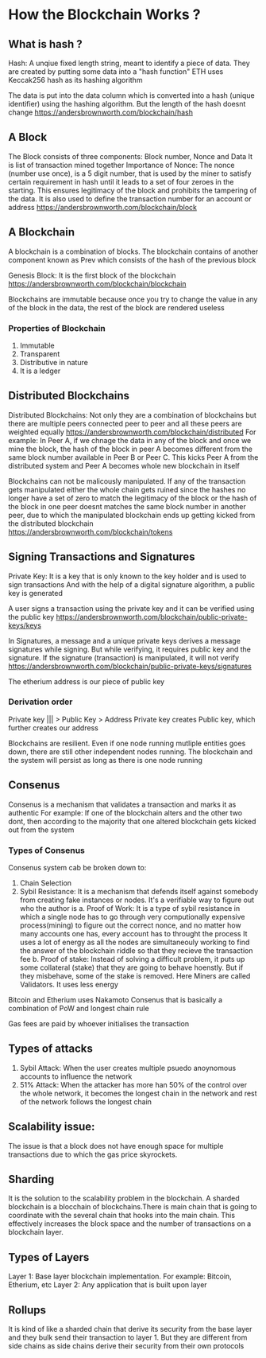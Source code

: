 # How the Blockchain Works ?

## What is hash ?
Hash: A unqiue fixed length string, meant to identify a piece of data. They are created by putting some data into a "hash function"
ETH uses Keccak256 hash as its hashing algorithm

The data is put into the data column which is converted into a hash (unique identifier) using the hashing algorithm. But the length of the hash doesnt change
https://andersbrownworth.com/blockchain/hash

## A Block
The Block consists of three components: Block number, Nonce and Data
It is list of transaction mined together
Importance of Nonce:
The nonce (number use once), is a 5 digit number, that is used by the miner to satisfy certain requirement in hash until it leads to a set of four zeroes in the starting. This ensures legitimacy of the block and prohibits the tampering of the data.
It is also used to define the transaction number for an account or address
https://andersbrownworth.com/blockchain/block

## A Blockchain
A blockchain is a combination of blocks. The blockchain contains of another component known as Prev which consists of the hash of the previous block

Genesis Block: It is the first block of the blockchain
https://andersbrownworth.com/blockchain/blockchain

Blockchains are immutable because once you try to change the value in any of the block in the data, the rest of the block are rendered useless

### Properties of Blockchain
1. Immutable
2. Transparent
3. Distributive in nature
4. It is a ledger

## Distributed Blockchains
Distributed Blockchains: Not only they are a combination of blockchains but there are multiple peers connected peer to peer and all these peers are weighted equally
https://andersbrownworth.com/blockchain/distributed
For example: In Peer A, if we chnage the data in any of the block and once we mine the block, the hash of the block in peer A becomes different from the same block number available in Peer B or Peer C. This kicks Peer A from the distributed system and Peer A becomes whole new blockchain in itself

Blockchains can not be malicously manipulated. 
If any of the transaction gets manipulated either the whole chain gets ruined since the hashes no longer have a set of zero to match the legitimacy of the block or the hash of the block in one peer doesnt matches the same block number in another peer, due to which the manipulated blockchain ends up getting kicked from the distributed blockchain
https://andersbrownworth.com/blockchain/tokens

## Signing Transactions and Signatures
Private Key: It is a key that is only known to the key holder and is used to sign transactions
And with the help of a digital signature algorithm, a public key is generated

A user signs a transaction using the private key and it can be verified using the public key
https://andersbrownworth.com/blockchain/public-private-keys/keys

In Signatures, a message and a unique private keys derives a message signatures while signing. 
But while verifying, it requires public key and the signature. If the signature (transaction) is manipulated, it will not verify
https://andersbrownworth.com/blockchain/public-private-keys/signatures

The etherium address is our piece of public key

### Derivation order
Private key ||| > Public Key > Address
Private key creates Public key, which further creates our address

Blockchains are resilient. Even if one node running mutliple entities goes down, there are still other independent nodes running. The blockchain and the system will persist as long as there is one node running

## Consenus
Consenus is a mechanism that validates a transaction and marks it as authentic
For example: If one of the blockchain alters and the other two dont, then according to the majority that one altered blockchain gets kicked out from the system

### Types of Consenus
Consenus system cab be broken down to:
1. Chain Selection
2. Sybil Resistance: It is a mechanism that defends itself against somebody from creating fake instances or nodes. It's a verifiable way to figure out who the author is
    a. Proof of Work: It is a type of sybil resistance in which a single node has to go through very computionally expensive process(mining) to figure out the correct nonce, and no matter how many accounts one has, every account has to throught the process
    It uses a lot of energy as all the nodes are simultaneouly working to find the answer of the blockchain riddle so that they recieve the transaction fee
    b. Proof of stake: Instead of solving a difficult problem, it puts up some collateral (stake) that they are going to behave hoenstly. 
    But if they misbehave, some of the stake is removed. Here Miners are called Validators.
    It uses less energy

Bitcoin and Etherium uses Nakamoto Consenus that is basically a combination of PoW and longest chain rule

Gas fees are paid by whoever initialises the transaction

## Types of attacks
1. Sybil Attack: When the user creates multiple psuedo anoynomous accounts to influence the network
2. 51% Attack: When the attacker has more han 50% of the control over the whole network, it becomes the longest chain in the network and rest of the network follows the longest chain

## Scalability issue:
The issue is that a block does not have enough space for multiple transactions due to which the gas price skyrockets.

## Sharding
It is the solution to the scalability problem in the blockchain. A sharded blockchain is a blocchain of blockchains.There is main chain that is going to coordinate with the several chain that hooks into the main chain. This effectively increases the block space and the number of transactions on a blockchain layer. 
 
## Types of Layers
Layer 1: Base layer blockchain implementation. For example: Bitcoin, Etherium, etc
Layer 2: Any application that is built upon layer 

## Rollups
It is kind of like a sharded chain that derive its security from the base layer and they bulk send their transaction to layer 1.
But they are different from side chains as side chains derive their security from their own protocols
